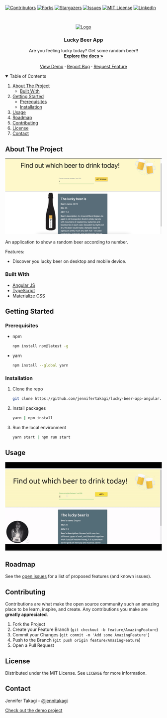 <!-- Inspired by https://github.com/jennifertakagi/lucky-beer-app-angular -->

<!-- PROJECT SHIELDS -->
[![Contributors][contributors-shield]][contributors-url]
[![Forks][forks-shield]][forks-url]
[![Stargazers][stars-shield]][stars-url]
[![Issues][issues-shield]][issues-url]
[![MIT License][license-shield]][license-url]
[![LinkedIn][linkedin-shield]][linkedin-url]



<!-- PROJECT LOGO -->
<br />
<p align="center">
  <a href="https://github.com/jennifertakagi/lucky-beer-app-angular">
    <img src="docs/logo.png" alt="Logo" width="80">
  </a>

  <h3 align="center">Lucky Beer App</h3>

  <p align="center">
    Are you feeling lucky today? Get some random beer!!
    <br />
    <a href="https://github.com/jennifertakagi/lucky-beer-app-angular"><strong>Explore the docs »</strong></a>
    <br />
    <br />
    <a href="https://lucky-beer-app-angular.vercel.app//">View Demo</a>
    ·
    <a href="https://github.com/jennifertakagi/lucky-beer-app-angular/issues">Report Bug</a>
    ·
    <a href="https://github.com/jennifertakagi/lucky-beer-app-angular/issues">Request Feature</a>
  </p>
</p>



<!-- TABLE OF CONTENTS -->
<details open="open">
  <summary>Table of Contents</summary>
  <ol>
    <li>
      <a href="#about-the-project">About The Project</a>
      <ul>
        <li><a href="#built-with">Built With</a></li>
      </ul>
    </li>
    <li>
      <a href="#getting-started">Getting Started</a>
      <ul>
        <li><a href="#prerequisites">Prerequisites</a></li>
        <li><a href="#installation">Installation</a></li>
      </ul>
    </li>
    <li><a href="#usage">Usage</a></li>
    <li><a href="#roadmap">Roadmap</a></li>
    <li><a href="#contributing">Contributing</a></li>
    <li><a href="#license">License</a></li>
    <li><a href="#contact">Contact</a></li>
  </ol>
</details>



<!-- ABOUT THE PROJECT -->
## About The Project

[![Product Name Screen Shot][product-screenshot]](https://lucky-beer-app-angular.vercel.app/)

An application to show a random beer according to number.

Features:
* Discover you lucky beer on desktop and mobile device.



### Built With

* [Angular JS](https://angular.io/guide/what-is-angular)
* [TypeScript](https://www.typescriptlang.org/)
* [Materialize CSS](https://materializecss.com/)



<!-- GETTING STARTED -->
## Getting Started

### Prerequisites

* npm
  ```sh
  npm install npm@latest -g
  ```

* yarn
  ```sh
  npm install --global yarn
  ```



### Installation

1. Clone the repo
   ```sh
   git clone https://github.com/jennifertakagi/lucky-beer-app-angular.git
   ```
2. Install packages
   ```sh
   yarn | npm install
   ```
3. Run the local environment
   ```sh
   yarn start | npm run start
   ```



<!-- USAGE EXAMPLES -->
## Usage

<p align="left">
   <img src="docs/lucky-beer-app.gif" />
</p>



<!-- ROADMAP -->
## Roadmap

See the [open issues](https://github.com/jennifertakagi/lucky-beer-app-angular/issues) for a list of proposed features (and known issues).



<!-- CONTRIBUTING -->
## Contributing

Contributions are what make the open source community such an amazing place to be learn, inspire, and create. Any contributions you make are **greatly appreciated**.

1. Fork the Project
2. Create your Feature Branch (`git checkout -b feature/AmazingFeature`)
3. Commit your Changes (`git commit -m 'Add some AmazingFeature'`)
4. Push to the Branch (`git push origin feature/AmazingFeature`)
5. Open a Pull Request



<!-- LICENSE -->
## License

Distributed under the MIT License. See `LICENSE` for more information.



<!-- CONTACT -->
## Contact

Jennifer Takagi - [@jennitakagi](https://twitter.com/jennitakagi)

[Check out the demo project](https://lucky-beer-app-angular.vercel.app/)



<!-- MARKDOWN LINKS & IMAGES -->
<!-- https://www.markdownguide.org/basic-syntax/#reference-style-links -->
[contributors-shield]: https://img.shields.io/github/contributors/jennifertakagi/lucky-beer-app-angular.svg?style=for-the-badge
[contributors-url]: https://github.com/jennifertakagi/lucky-beer-app-angular/graphs/contributors
[forks-shield]: https://img.shields.io/github/forks/jennifertakagi/lucky-beer-app-angular.svg?style=for-the-badge
[forks-url]: https://github.com/jennifertakagi/lucky-beer-app-angular/network/members
[stars-shield]: https://img.shields.io/github/stars/jennifertakagi/lucky-beer-app-angular.svg?style=for-the-badge
[stars-url]: https://github.com/jennifertakagi/lucky-beer-app-angular/stargazers
[issues-shield]: https://img.shields.io/github/issues/jennifertakagi/lucky-beer-app-angular.svg?style=for-the-badge
[issues-url]: https://github.com/jennifertakagi/lucky-beer-app-angular/issues
[license-shield]: https://img.shields.io/github/license/jennifertakagi/lucky-beer-app-angular.svg?style=for-the-badge
[license-url]: https://github.com/jennifertakagi/lucky-beer-app-angular/blob/master/LICENSE.txt
[linkedin-shield]: https://img.shields.io/badge/-LinkedIn-black.svg?style=for-the-badge&logo=linkedin&colorB=555
[linkedin-url]: https://linkedin.com/in/jennifertakagi
[product-screenshot]: docs/screenshot.png

